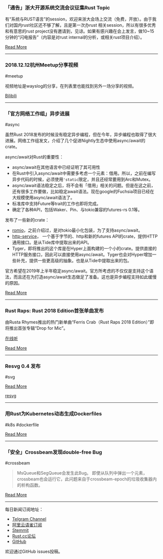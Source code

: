 ### 「通告」浙大开源系统交流会议征集Rust Topic 

有“系统与RUST语言”的session，欢迎来浙大会场上交流（免费，开放）。由于我们对国内rust社区还不够了解，且是第一次办rust 相关session，所以有很多优秀和有意思的rust project没有邀请到，见谅。如果有感兴趣在会上发言，做10~15分钟的“闪电报告”（内容是对rust internal的分析，或相关rust项目介绍）。

[Read More](http://soft.cs.tsinghua.edu.cn/os2atc2018/rc.html )

---

### 2018.12.12杭州Meetup分享视频

#meetup

视频地址是wayslog的分享，在列表里也能找到另外一场分享的视频。

[Bilibili](https://www.bilibili.com/video/av38044021/?share_source=qq&ts=1544706808&share_medium=iphone&bbid=dd199f5b7049675783521db5317f49ba)

---

### 「官方网络工作组」异步进展

#async

虽然Rust 2018发布的时候没有稳定异步编程，但在今年，异步编程也取得了很大进展。网络工作组发文，介绍了几个促进Nightly生态中使用async/await的crate。

async/await对Rust的重要性：

- async/await在其他语言中已经证明了其可用性
- 在Rust中引入async/await中需要多考虑一个元素：借用。所以，之前在编写异步代码的时候，必须使用`'static`限定，并且还经常要用到Arc和Mutex。
- async/await语法稳定之后，将不会有「借用」相关的问题。但是在这之前，还有很多工作要做，比如稳定await语法。现在google的Fuchsia项目已经在大规模使用async/await语法了。
- 标准库中支持Future等trait的工作也即将完成。
- 确定了各种API，包括Waker、Pin、与tokio兼容的futures-rs 0.1等。

发布了一些新的crate：

- [romio](https://github.com/withoutboats/romio)，之前介绍过，是对tokio最小化包装，为了支持async/await。
- [http-service](https://docs.rs/http-service)， 一个基于字节的、http和新的futures API的crate，提供HTTP通用接口。是从Tide库中提取出来的API。
- Tyger，即将推出的这个库是在Hyper上面构建的一个小的crate。提供直接的HTTP服务接口，因此可以直接使用async/await。Tyger也会对Hyper增加一些补充，提供一些更高级的抽象。也是从Tide中提取出来的包。

官方希望在2019年上半年稳定async/await。官方所考虑的不仅仅是支持这个语法，而且还在为打造async/await生态做足了准备。这也是异步编程支持如此缓慢的原因。

[Read More](https://rust-lang-nursery.github.io/wg-net/2018/12/13/async-update.html)

---

### Rust Raps: Rust 2018 Edition首张单曲发布

由Rusta Rhymes推出的热门新单曲“Ferris Crab（Rust Raps 2018 Edition）”即将推出首张专辑“Drop for Mic”。

[在线听](http://fitzgeraldnick.com/media/rust-raps.mp3 
)

[Read More](http://fitzgeraldnick.com/2018/12/13/rust-raps.html)

---

### Resvg 0.4 发布

#svg

[Read More](https://www.reddit.com/r/rust/comments/a5vjql/resvg_04_an_svg_rendering_library/)

[resvg](https://github.com/RazrFalcon/resvg)

---

### 用Rust为Kubernetes动态生成Dockerfiles

#k8s #dockerfile

[Read More](https://medium.com/docql/dynamically-generating-dockerfiles-for-k8s-d2baf7bfef5a)

---

### 「安全」Crossbeam发现double-free Bug

#crossbeam

> MsQueue和SegQueue会发生此Bug。
> 即使从队列中弹出一个元素，crossbeam也会运行它，此问题来自于crossbeam-epoch的垃圾收集器内的析构函数。 

[Read More](https://github.com/RustSec/advisory-db/blob/master/crates/crossbeam/RUSTSEC-2018-0009.toml)

---

每日新闻订阅地址：

- [Telgram Channel](https://t.me/rust_daily_news )
- [阿里云语雀订阅](https://www.yuque.com/chaosbot/rustnews)
- [Stemmit](https://steemit.com/@blackanger)
- [Rust.cc论坛](https://rust.cc)
- [GitHub](https://github.com/RustStudy/rust_daily_news)

欢迎通过GitHub issues投稿。
